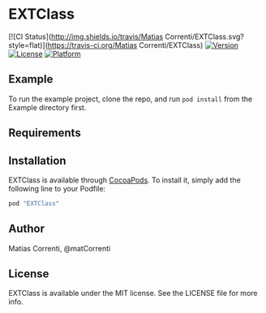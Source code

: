 # EXTClass

[![CI Status](http://img.shields.io/travis/Matias Correnti/EXTClass.svg?style=flat)](https://travis-ci.org/Matias Correnti/EXTClass)
[![Version](https://img.shields.io/cocoapods/v/EXTClass.svg?style=flat)](http://cocoapods.org/pods/EXTClass)
[![License](https://img.shields.io/cocoapods/l/EXTClass.svg?style=flat)](http://cocoapods.org/pods/EXTClass)
[![Platform](https://img.shields.io/cocoapods/p/EXTClass.svg?style=flat)](http://cocoapods.org/pods/EXTClass)

## Example

To run the example project, clone the repo, and run `pod install` from the Example directory first.

## Requirements

## Installation

EXTClass is available through [CocoaPods](http://cocoapods.org). To install
it, simply add the following line to your Podfile:

```ruby
pod "EXTClass"
```

## Author

Matias Correnti, @matCorrenti

## License

EXTClass is available under the MIT license. See the LICENSE file for more info.
